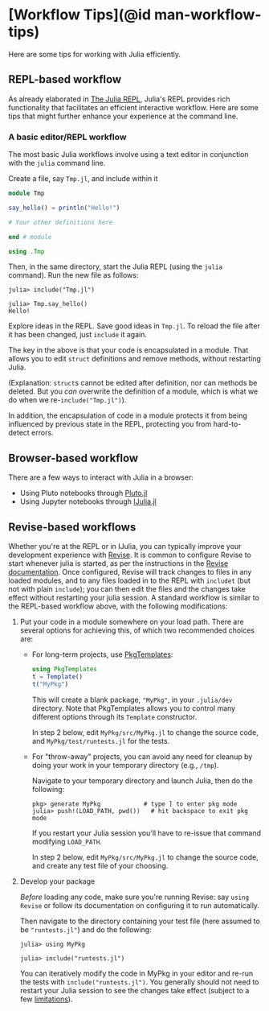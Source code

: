 # [Workflow Tips](@id man-workflow-tips)

Here are some tips for working with Julia efficiently.

## REPL-based workflow

As already elaborated in [The Julia REPL](@ref), Julia's REPL provides rich functionality that facilitates an efficient interactive workflow. Here are some tips that might further enhance your experience at the command line.

### A basic editor/REPL workflow

The most basic Julia workflows involve using a text editor in conjunction with the `julia` command line.

Create a file, say `Tmp.jl`, and include within it

```julia
module Tmp

say_hello() = println("Hello!")

# Your other definitions here

end # module

using .Tmp
```

Then, in the same directory, start the Julia REPL (using the `julia` command). Run the new file as follows:

```
julia> include("Tmp.jl")

julia> Tmp.say_hello()
Hello!
```

Explore ideas in the REPL. Save good ideas in `Tmp.jl`. To reload the file after it has been changed, just `include` it again.

The key in the above is that your code is encapsulated in a module. That allows you to edit `struct` definitions and remove methods, without restarting Julia.

(Explanation: `struct`s cannot be edited after definition, nor can methods be deleted. But you *can* overwrite the definition of a module, which is what we do when we re-`include("Tmp.jl")`).

In addition, the encapsulation of code in a module protects it from being influenced by previous state in the REPL, protecting you from hard-to-detect errors.

## Browser-based workflow

There are a few ways to interact with Julia in a browser:

  * Using Pluto notebooks through [Pluto.jl](https://github.com/fonsp/Pluto.jl)
  * Using Jupyter notebooks through [IJulia.jl](https://github.com/JuliaLang/IJulia.jl)

## Revise-based workflows

Whether you're at the REPL or in IJulia, you can typically improve your development experience with [Revise](https://github.com/timholy/Revise.jl). It is common to configure Revise to start whenever julia is started, as per the instructions in the [Revise documentation](https://timholy.github.io/Revise.jl/stable/). Once configured, Revise will track changes to files in any loaded modules, and to any files loaded in to the REPL with `includet` (but not with plain `include`); you can then edit the files and the changes take effect without restarting your julia session. A standard workflow is similar to the REPL-based workflow above, with the following modifications:

1. Put your code in a module somewhere on your load path. There are several options for achieving this, of which two recommended choices are:

      * For long-term projects, use [PkgTemplates](https://github.com/invenia/PkgTemplates.jl):

        ```julia
        using PkgTemplates
        t = Template()
        t("MyPkg")
        ```

        This will create a blank package, `"MyPkg"`, in your `.julia/dev` directory. Note that PkgTemplates allows you to control many different options through its `Template` constructor.

        In step 2 below, edit `MyPkg/src/MyPkg.jl` to change the source code, and `MyPkg/test/runtests.jl` for the tests.
      * For "throw-away" projects, you can avoid any need for cleanup by doing your work in your temporary directory (e.g., `/tmp`).

        Navigate to your temporary directory and launch Julia, then do the following:

        ```julia-repl
        pkg> generate MyPkg            # type ] to enter pkg mode
        julia> push!(LOAD_PATH, pwd())   # hit backspace to exit pkg mode
        ```

        If you restart your Julia session you'll have to re-issue that command modifying `LOAD_PATH`.

        In step 2 below, edit `MyPkg/src/MyPkg.jl` to change the source code, and create any test file of your choosing.
2. Develop your package

    *Before* loading any code, make sure you're running Revise: say `using Revise` or follow its documentation on configuring it to run automatically.

    Then navigate to the directory containing your test file (here assumed to be `"runtests.jl"`) and do the following:

    ```julia-repl
    julia> using MyPkg

    julia> include("runtests.jl")
    ```

    You can iteratively modify the code in MyPkg in your editor and re-run the tests with `include("runtests.jl")`.  You generally should not need to restart your Julia session to see the changes take effect (subject to a few [limitations](https://timholy.github.io/Revise.jl/stable/limitations/)).

